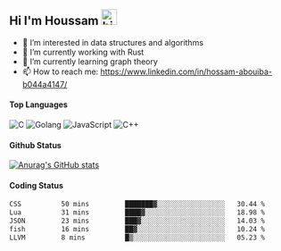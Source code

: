 ## Hi I'm Houssam <img src="https://user-images.githubusercontent.com/1303154/88677602-1635ba80-d120-11ea-84d8-d263ba5fc3c0.gif" width="28px" alt="hi">

- 👀 I’m interested in data structures and algorithms
- 🔭 I’m currently working with Rust
- 🌱 I’m currently learning graph theory
- 📫 How to reach me: https://www.linkedin.com/in/hossam-abouiba-b044a4147/

#### Top Languages

![C](https://img.shields.io/badge/c-%2300599C.svg?style=for-the-badge&logo=c&logoColor=white)
![Golang](https://img.shields.io/badge/go-blue?style=for-the-badge&logo=Goland)
![JavaScript](https://img.shields.io/badge/javascript-%23323330.svg?style=for-the-badge&logo=javascript&logoColor=%23F7DF1E)
![C++](https://img.shields.io/badge/C%2B%2B-blue?style=for-the-badge&logo=C%2B%2B)


#### Github Status
[![Anurag's GitHub stats](https://github-readme-stats.vercel.app/api?username=0xhoussam&theme=tokyonight)](https://github.com/anuraghazra/github-readme-stats)

#### Coding Status
<!--START_SECTION:waka-->

```txt
CSS          50 mins         ███████▓░░░░░░░░░░░░░░░░░   30.44 %
Lua          31 mins         ████▓░░░░░░░░░░░░░░░░░░░░   18.98 %
JSON         23 mins         ███▓░░░░░░░░░░░░░░░░░░░░░   14.03 %
fish         16 mins         ██▓░░░░░░░░░░░░░░░░░░░░░░   10.24 %
LLVM         8 mins          █▒░░░░░░░░░░░░░░░░░░░░░░░   05.23 %
```

<!--END_SECTION:waka-->
